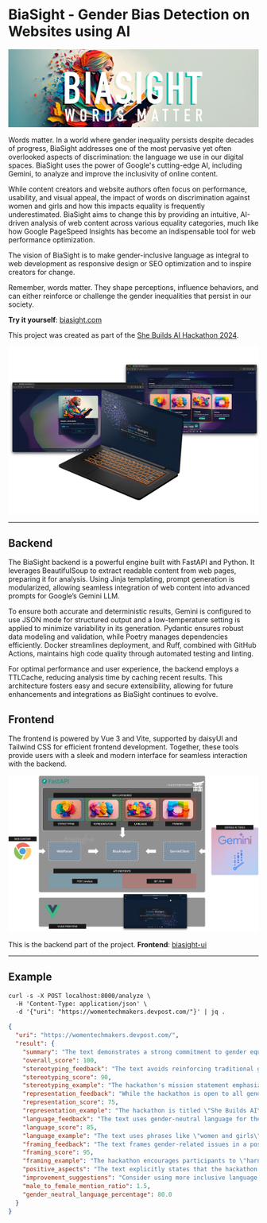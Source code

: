 # BiaSight - Gender Bias Detection on Websites using AI

![logo](doc/logo.png)

Words matter. In a world where gender inequality persists despite decades of progress, BiaSight addresses one of the
most pervasive yet often overlooked aspects of discrimination: the language we use in our digital spaces. BiaSight uses
the power of Google's cutting-edge AI, including Gemini, to analyze and improve the inclusivity of online content.

While content creators and website authors often focus on performance, usability, and visual appeal, the impact of words
on discrimination against women and girls and how this impacts equality is frequently underestimated. BiaSight aims to
change this by providing an intuitive, AI-driven analysis of web content across various equality categories, much like
how Google PageSpeed Insights has become an indispensable tool for web performance optimization.

The vision of BiaSight is to make gender-inclusive language as integral to web development as responsive design or SEO
optimization and to inspire creators for change.

Remember, words matter. They shape perceptions, influence behaviors, and can either reinforce or challenge the gender
inequalities that persist in our society.

**Try it yourself**: [biasight.com](https://biasight.com/)

This project was created as part of the [She Builds AI Hackathon 2024](https://womentechmakers.devpost.com/).

![mockup](doc/mockup.png)

---

## Backend

The BiaSight backend is a powerful engine built with FastAPI and Python. It leverages BeautifulSoup to extract readable
content from web pages, preparing it for analysis. Using Jinja templating, prompt generation is modularized, allowing
seamless integration of web content into advanced prompts for Google’s Gemini LLM.

To ensure both accurate and deterministic results, Gemini is configured to use JSON mode for structured output and a
low-temperature setting is applied to minimize variability in its generation. Pydantic ensures robust data modeling and
validation, while Poetry manages dependencies efficiently. Docker streamlines deployment, and Ruff, combined with
GitHub Actions, maintains high code quality through automated testing and linting.

For optimal performance and user experience, the backend employs a TTLCache, reducing analysis time by caching recent
results. This architecture fosters easy and secure extensibility, allowing for future enhancements and integrations as
BiaSight continues to evolve.

## Frontend

The frontend is powered by Vue 3 and Vite, supported by daisyUI and Tailwind CSS for efficient frontend development.
Together, these tools provide users with a sleek and modern interface for seamless interaction with the backend.

![architecture](doc/architecture.png)

This is the backend part of the project. **Frontend**: [biasight-ui](https://github.com/vojay-dev/biasight-ui)

---

## Example

```shell
curl -s -X POST localhost:8000/analyze \
  -H 'Content-Type: application/json' \
  -d '{"uri": "https://womentechmakers.devpost.com/"}' | jq .
```

```json
{
  "uri": "https://womentechmakers.devpost.com/",
  "result": {
    "summary": "The text demonstrates a strong commitment to gender equality and empowering women in tech. However, there are areas for improvement in terms of language and representation. While the hackathon is explicitly open to all genders, the focus on \"Women Techmakers\" and \"She Builds AI\" might inadvertently exclude men from participating.",
    "overall_score": 100,
    "stereotyping_feedback": "The text avoids reinforcing traditional gender stereotypes. It emphasizes the importance of gender equality and encourages participants to address real-world challenges faced by women and girls.",
    "stereotyping_score": 90,
    "stereotyping_example": "The hackathon's mission statement emphasizes the importance of addressing gender equity challenges and empowering women and girls.",
    "representation_feedback": "While the hackathon is open to all genders, the focus on \"Women Techmakers\" and \"She Builds AI\" might inadvertently exclude men from participating. The text could benefit from more inclusive language that acknowledges the contributions of all genders.",
    "representation_score": 75,
    "representation_example": "The hackathon is titled \"She Builds AI\" and is presented as a \"Women Techmakers\" initiative.",
    "language_feedback": "The text uses gender-neutral language for the most part, but there are instances where it could be more inclusive. For example, using \"participants\" instead of \"women\" when referring to the target audience.",
    "language_score": 85,
    "language_example": "The text uses phrases like \"women and girls\" and \"gender equity challenges\" which could be replaced with more inclusive language like \"individuals\" or \"equity challenges.\"",
    "framing_feedback": "The text frames gender-related issues in a positive and empowering way, highlighting the importance of addressing gender inequality and promoting women's leadership in STEM. It avoids victim-blaming or minimizing the experiences of women.",
    "framing_score": 95,
    "framing_example": "The hackathon encourages participants to \"harness the power of AI to build a more equitable future!\" and emphasizes the importance of addressing UN Sustainable Development Goal 5.",
    "positive_aspects": "The text explicitly states that the hackathon is open to participants of all genders and emphasizes the importance of gender equality and empowering women in tech. It also highlights the use of Google AI tools and technologies to address real-world challenges.",
    "improvement_suggestions": "Consider using more inclusive language that acknowledges the contributions of all genders. For example, instead of \"Women Techmakers,\" use \"Techmakers\" or \"Tech Leaders.\"  Also, consider using gender-neutral language when referring to participants, such as \"individuals\" or \"hackathoners.\" ",
    "male_to_female_mention_ratio": 1.5,
    "gender_neutral_language_percentage": 80.0
  }
}
```
